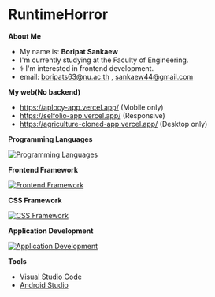 # RuntimeHorror

**About Me**

- My name is: **Boripat Sankaew**
- I'm currently studying at the Faculty of Engineering.
- ‍⚕️ I'm interested in frontend development.
- email: boripats63@nu.ac.th , sankaew44@gmail.com

**My web(No backend)**

- https://aplocy-app.vercel.app/ (Mobile only)
- https://selfolio-app.vercel.app/ (Responsive)
- https://agriculture-cloned-app.vercel.app/ (Desktop only)
  
**Programming Languages**

[![Programming Languages](https://skillicons.dev/icons?i=c,python,dart,js,ts,kotlin)](https://skillicons.dev)

**Frontend Framework**

[![Frontend Framework](https://skillicons.dev/icons?i=next,nuxt,vue,react)](https://skillicons.dev)

**CSS Framework**

[![CSS Framework](https://skillicons.dev/icons?i=tailwind)](https://skillicons.dev)

**Application Development**

[![Application Development](https://skillicons.dev/icons?i=dart,flutter,kotlin)](https://skillicons.dev)

**Tools**

- [Visual Studio Code](https://code.visualstudio.com/)
- [Android Studio](https://developer.android.com/studio)
